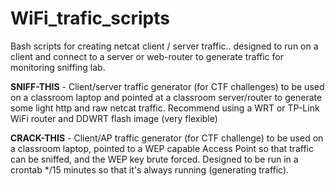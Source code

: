 # WiFi_trafic_scripts
Bash scripts for creating netcat client / server traffic.. designed to run on a client and connect to a server or web-router to generate traffic for monitoring sniffing lab.

**SNIFF-THIS** - Client/server traffic generator (for CTF challenges) to be used on a classroom laptop and pointed at a classroom server/router to generate some light http and raw netcat traffic. Recommend using a WRT or TP-Link WiFi router and DDWRT flash image (very flexible)

**CRACK-THIS** - Client/AP traffic generator (for CTF challenge) to be used on a classroom laptop, pointed to a WEP capable Access Point so that traffic can be sniffed, and the WEP key brute forced. Designed to be run in a crontab */15 minutes so that it's always running (generating traffic).
 

 
